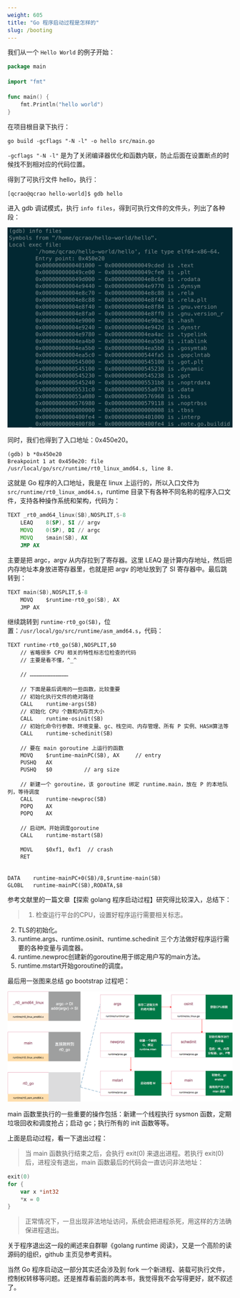 ```yaml
---
weight: 605
title: "Go 程序启动过程是怎样的"
slug: /booting
---
```


我们从一个 `Hello World` 的例子开始：

```go
package main

import "fmt"

func main() {
	fmt.Println("hello world")
}
```

在项目根目录下执行：

```shell
go build -gcflags "-N -l" -o hello src/main.go
```

`-gcflags "-N -l"` 是为了关闭编译器优化和函数内联，防止后面在设置断点的时候找不到相对应的代码位置。

得到了可执行文件 hello，执行：

```shell
[qcrao@qcrao hello-world]$ gdb hello
```

进入 gdb 调试模式，执行 `info files`，得到可执行文件的文件头，列出了各种段：

![gdb info](./assets/20.png)



同时，我们也得到了入口地址：0x450e20。

```shell
(gdb) b *0x450e20
Breakpoint 1 at 0x450e20: file /usr/local/go/src/runtime/rt0_linux_amd64.s, line 8.
```

这就是 Go 程序的入口地址，我是在 linux 上运行的，所以入口文件为 `src/runtime/rt0_linux_amd64.s`，runtime 目录下有各种不同名称的程序入口文件，支持各种操作系统和架构，代码为：

```asm
TEXT _rt0_amd64_linux(SB),NOSPLIT,$-8
	LEAQ	8(SP), SI // argv
	MOVQ	0(SP), DI // argc
	MOVQ	$main(SB), AX
	JMP	AX
```

主要是把 argc，argv 从内存拉到了寄存器。这里 LEAQ 是计算内存地址，然后把内存地址本身放进寄存器里，也就是把 argv 的地址放到了 SI 寄存器中。最后跳转到：

```go
TEXT main(SB),NOSPLIT,$-8
	MOVQ	$runtime·rt0_go(SB), AX
	JMP	AX
```

继续跳转到 `runtime·rt0_go(SB)`，位置：`/usr/local/go/src/runtime/asm_amd64.s`，代码：

```ams
TEXT runtime·rt0_go(SB),NOSPLIT,$0
    // 省略很多 CPU 相关的特性标志位检查的代码
    // 主要是看不懂，^_^
    
    // ………………………………
    
    // 下面是最后调用的一些函数，比较重要
    // 初始化执行文件的绝对路径
    CALL	runtime·args(SB)
    // 初始化 CPU 个数和内存页大小
	CALL	runtime·osinit(SB)
	// 初始化命令行参数、环境变量、gc、栈空间、内存管理、所有 P 实例、HASH算法等
	CALL	runtime·schedinit(SB)

	// 要在 main goroutine 上运行的函数
	MOVQ	$runtime·mainPC(SB), AX		// entry
	PUSHQ	AX
	PUSHQ	$0			// arg size
	
	// 新建一个 goroutine，该 goroutine 绑定 runtime.main，放在 P 的本地队列，等待调度
	CALL	runtime·newproc(SB)
	POPQ	AX
	POPQ	AX

    // 启动M，开始调度goroutine
	CALL	runtime·mstart(SB)

	MOVL	$0xf1, 0xf1  // crash
	RET

	
DATA	runtime·mainPC+0(SB)/8,$runtime·main(SB)
GLOBL	runtime·mainPC(SB),RODATA,$8	
```

参考文献里的一篇文章【探索 golang 程序启动过程】研究得比较深入，总结下：

>1. 检查运行平台的CPU，设置好程序运行需要相关标志。
2. TLS的初始化。
3. runtime.args、runtime.osinit、runtime.schedinit 三个方法做好程序运行需要的各种变量与调度器。
4. runtime.newproc创建新的goroutine用于绑定用户写的main方法。
5. runtime.mstart开始goroutine的调度。

最后用一张图来总结 go bootstrap 过程吧：

![golang bootstrap](./assets/21.png)



main 函数里执行的一些重要的操作包括：新建一个线程执行 sysmon 函数，定期垃圾回收和调度抢占；启动 gc；执行所有的 init 函数等等。

上面是启动过程，看一下退出过程：

>当 main 函数执行结束之后，会执行 exit(0) 来退出进程。若执行 exit(0) 后，进程没有退出，main 函数最后的代码会一直访问非法地址：

```go
exit(0)
for {
	var x *int32
	*x = 0
}
```

>正常情况下，一旦出现非法地址访问，系统会把进程杀死，用这样的方法确保进程退出。

关于程序退出这一段的阐述来自群聊《golang runtime 阅读》，又是一个高阶的读源码的组织，github 主页见参考资料。

当然 Go 程序启动这一部分其实还会涉及到 fork 一个新进程、装载可执行文件，控制权转移等问题。还是推荐看前面的两本书，我觉得我不会写得更好，就不叙述了。